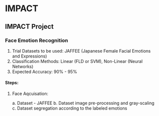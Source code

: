 # IMPACT
## IMPACT Project

### Face Emotion Recognition
1. Trial Datasets to be used: JAFFEE (Japanese Female Facial Emotions and Expressions)
2. Classification Methods: Linear (FLD or SVM), Non-Linear (Neural Networks)
3. Expected Accuracy: 90% - 95%

#### Steps:
1. Face Aqcuisation:

    a. Dataset - JAFFEE
    b. Dataset image pre-processing and gray-scaling
    c. Dataset segregation according to the labeled emotions
